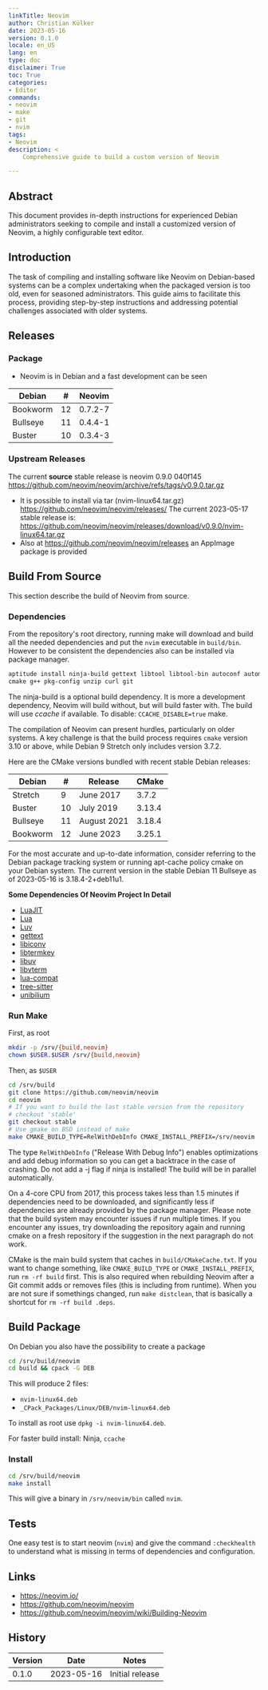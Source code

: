 ```yaml
---
linkTitle: Neovim
author: Christian Külker
date: 2023-05-16
version: 0.1.0
locale: en_US
lang: en
type: doc
disclaimer: True
toc: True
categories:
- Editor
commands:
- neovim
- make
- git
- nvim
tags:
- Neovim
description: <
    Comprehensive guide to build a custom version of Neovim

---
```


## Abstract

This document provides in-depth instructions for experienced Debian
administrators seeking to compile and install a customized version of Neovim, a
highly configurable text editor.

## Introduction

The task of compiling and installing software like Neovim on Debian-based
systems can be a complex undertaking when the packaged version is too old, even
for seasoned administrators. This guide aims to facilitate this process,
providing step-by-step instructions and addressing potential challenges
associated with older systems.

## Releases

### Package

- Neovim is in Debian and a fast development can be seen

| Debian   | #  | Neovim  |
| -------- | -- | --------|
| Bookworm | 12 | 0.7.2-7 |
| Bullseye | 11 | 0.4.4-1 |
| Buster   | 10 | 0.3.4-3 |

### Upstream Releases

The current __source__ stable release is neovim 0.9.0 040f145
  <https://github.com/neovim/neovim/archive/refs/tags/v0.9.0.tar.gz>

- It is possible to install via tar (nvim-linux64.tar.gz)
  <https://github.com/neovim/neovim/releases/>
  The current 2023-05-17 stable release is:
  <https://github.com/neovim/neovim/releases/download/v0.9.0/nvim-linux64.tar.gz>
- Also at <https://github.com/neovim/neovim/releases> an AppImage package is
  provided

## Build From Source

This section describe the build of Neovim from source.

### Dependencies

From the repository's root directory, running make will download and build all
the needed dependencies and put the `nvim` executable in `build/bin`. However
to be consistent the dependencies also can be installed via package manager.

```bash
aptitude install ninja-build gettext libtool libtool-bin autoconf automake \
cmake g++ pkg-config unzip curl git
```

The ninja-build is a optional build dependency. It is more a development
dependency, Neovim will build without, but will build faster with. The build
will use _ccache_ if available. To disable: `CCACHE_DISABLE=true` make.

The compilation of Neovim can present hurdles, particularly on older systems. A
key challenge is that the build process requires `cmake` version 3.10 or above,
while Debian 9 Stretch only includes version 3.7.2.

Here are the CMake versions bundled with recent stable Debian releases:

| Debian   | #  | Release     | CMake  |
| -------- | -- | ----------- | ------ |
| Stretch  |  9 | June 2017   | 3.7.2  |
| Buster   | 10 | July 2019   | 3.13.4 |
| Bullseye | 11 | August 2021 | 3.18.4 |
| Bookworm | 12 | June 2023   | 3.25.1 |

For the most accurate and up-to-date information, consider referring to the
Debian package tracking system or running apt-cache policy cmake on your Debian
system. The current version in the stable Debian 11 Bullseye as of 2023-05-16
is 3.18.4-2+deb11u1.

__Some Dependencies Of Neovim Project In Detail__

* [LuaJIT](https://github.com/LuaJIT/LuaJIT)
* [Lua](https://www.lua.org/download.html)
* [Luv](https://github.com/luvit/luv)
* [gettext](https://ftp.gnu.org/pub/gnu/gettext/)
* [libiconv](https://ftp.gnu.org/pub/gnu/libiconv)
* [libtermkey](https://github.com/neovim/libtermkey)
* [libuv](https://github.com/libuv/libuv)
* [libvterm](http://www.leonerd.org.uk/code/libvterm/)
* [lua-compat](https://github.com/keplerproject/lua-compat-5.3)
* [tree-sitter](https://github.com/tree-sitter/tree-sitter)
* [unibilium](https://github.com/neovim/unibilium)

### Run Make

First, as root

```bash
mkdir -p /srv/{build,neovim}
chown $USER.$USER /srv/{build,neovim}
```

Then, as `$USER`

```bash
cd /srv/build
git clone https://github.com/neovim/neovim
cd neovim
# If you want to build the last stable version from the repository
# checkout 'stable'
git checkout stable
# Use gmake on BSD instead of make
make CMAKE_BUILD_TYPE=RelWithDebInfo CMAKE_INSTALL_PREFIX=/srv/neovim
```

The type `RelWithDebInfo` ("Release With Debug Info") enables optimizations and
add debug information so you can get a backtrace in the case of crashing. Do
not add a -j flag if ninja is installed! The build will be in parallel
automatically.

On a 4-core CPU from 2017, this process takes less than 1.5 minutes if
dependencies need to be downloaded, and significantly less if dependencies are
already provided by the package manager. Please note that the build system may
encounter issues if run multiple times. If you encounter any issues, try
downloading the repository again and running cmake on a fresh repository
if the suggestion in the next paragraph do not work.

CMake is the main build system that caches in `build/CMakeCache.txt`. If you
want to change something, like `CMAKE_BUILD_TYPE` or `CMAKE_INSTALL_PREFIX`,
run `rm -rf build` first. This is also required when rebuilding Neovim after a
Git commit adds or removes files (this is including from runtime). When you are
not sure if somethings changed, run `make distclean`, that is basically a
shortcut for `rm -rf build .deps`.

## Build Package

On Debian you also have the possibility to create a package

```bash
cd /srv/build/neovim
cd build && cpack -G DEB
```

This will produce 2 files:

 - `nvim-linux64.deb`
 - `_CPack_Packages/Linux/DEB/nvim-linux64.deb`

To install as root use `dpkg -i nvim-linux64.deb`.

For faster build install: Ninja, `ccache`

### Install

```bash
cd /srv/build/neovim
make install
```

This will give a binary in `/srv/neovim/bin` called `nvim`.

## Tests

One easy test is to start neovim (`nvim`) and give the command `:checkhealth`
to understand what is missing in terms of dependencies and configuration.

## Links

- <https://neovim.io/>
- <https://github.com/neovim/neovim>
- <https://github.com/neovim/neovim/wiki/Building-Neovim>

## History

| Version | Date       | Notes                                                |
| ------- | ---------- | ---------------------------------------------------- |
| 0.1.0   | 2023-05-16 | Initial release                                      |

